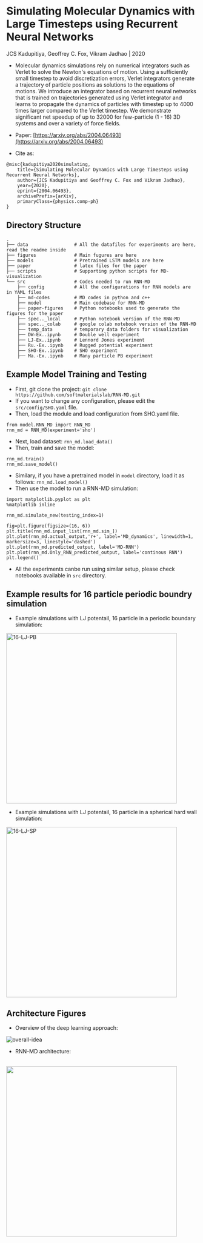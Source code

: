 # Simulating Molecular Dynamics with Large Timesteps using Recurrent Neural Networks
JCS Kadupitiya, Geoffrey C. Fox, Vikram Jadhao | 2020

* Molecular dynamics simulations rely on numerical integrators such as Verlet to solve the Newton's equations of motion. Using a sufficiently small timestep to avoid discretization errors, Verlet integrators generate a trajectory of particle positions as solutions to the equations of motions. We introduce an integrator based on recurrent neural networks that is trained on trajectories generated using Verlet integrator and learns to propagate the dynamics of particles with timestep up to 4000 times larger compared to the Verlet timestep. We demonstrate significant net speedup of up to 32000 for few-particle (1 - 16) 3D systems and over a variety of force fields.

* Paper: [https://arxiv.org/abs/2004.06493](https://arxiv.org/abs/2004.06493)

* Cite as:
```
@misc{kadupitiya2020simulating,
    title={Simulating Molecular Dynamics with Large Timesteps using Recurrent Neural Networks},
    author={JCS Kadupitiya and Geoffrey C. Fox and Vikram Jadhao},
    year={2020},
    eprint={2004.06493},
    archivePrefix={arXiv},
    primaryClass={physics.comp-ph}
}
```


Directory Structure
------
    .
    ├── data                 # All the datafiles for experiments are here, read the readme inside
    ├── figures              # Main fugures are here
    ├── models               # Pretrained LSTM models are here
    ├── paper                # latex files for the paper
    ├── scripts              # Supporting python scripts for MD-visualization
    └── src                  # Codes needed to run RNN-MD
        ├── config           # All the configurations for RNN models are in YAML files
        ├── md-codes         # MD codes in python and c++
        ├── model            # Main codebase for RNN-MD
        ├── paper-figures    # Python notebooks used to generate the figures for the paper
        ├── spec.._local     # Python notebook version of the RNN-MD 
        ├── spec.._colab     # google colab notebook version of the RNN-MD 
        ├── temp_data        # temporary data folders for visualization
        ├── DW-Ex..ipynb     # Double well experiment
        ├── LJ-Ex..ipynb     # Lennord Jones experiment
        ├── Ru.-Ex..ipynb    # Rugged potential experiment
        ├── SHO-Ex..ipynb    # SHO experiment        
        ├── Ma.-Ex..ipynb    # Many particle PB experiment        

Example Model Training and Testing
------

* First, git clone the project:
```git clone https://github.com/softmaterialslab/RNN-MD.git```
* If you want to change any configuration, please edit the ```src/config/SHO.yaml``` file.
* Then, load the module and load configuration from SHO.yaml file.
```
from model.RNN_MD import RNN_MD
rnn_md = RNN_MD(experiment='sho')
```
* Next, load dataset:
 ```rnn_md.load_data()```
* Then, train and save the model:
```
rnn_md.train()
rnn_md.save_model()
```
* Similary, if you have a pretrained model in ```model``` directory, load it as follows:
```rnn_md.load_model()```
* Then use the model to run a RNN-MD simulation:
```
import matplotlib.pyplot as plt
%matplotlib inline

rnn_md.simulate_new(testing_index=1)

fig=plt.figure(figsize=(16, 6))
plt.title(rnn_md.input_list[rnn_md.sim_])
plt.plot(rnn_md.actual_output,'r+', label='MD_dynamics', linewidth=1, markersize=3, linestyle='dashed')
plt.plot(rnn_md.predicted_output, label='MD-RNN')
plt.plot(rnn_md.Only_RNN_predicted_output, label='continous RNN')
plt.legend()
```
* All the experiments canbe run using similar setup, please check notebooks available in ```src``` directory.

Example results for 16 particle periodic boundry simulation
------

* Example simulations with LJ potentail, 16 particle in a periodic boundary simulation:
<img src="figures/16-PB.gif" alt="16-LJ-PB" width="450">
<br />

* Example simulations with LJ potentail, 16 particle in a spherical hard wall simulation: 
<img src="figures/16-SP.gif" alt="16-LJ-SP" width="450">
<br />


Architecture Figures
------

* Overview of the deep learning approach:

![overall-idea](figures/fig2.jpg)

* RNN-MD architecture:
<br />
  <img src="figures/fig1.jpg" width="450">

